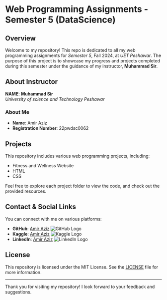 # Web Programming Assignments - Semester 5 (DataScience)

## Overview

Welcome to my repository! This repo is dedicated to all my web programming assignments for *Semester 5*, Fall 2024, at *UET Peshawar*. The purpose of this project is to showcase my progress and projects completed during this semester under the guidance of my instructor, **Muhammad Sir**.

## About Instructor
**NAME**: **Muhammad Sir**<br>
*University of science and Technology Peshawar*
### About Me

- **Name**: Amir Aziz
- **Registration Number**: 22pwdsc0062

## Projects

This repository includes various web programming projects, including:

- Fitness and Wellness Website
- HTML
- CSS

Feel free to explore each project folder to view the code, and check out the provided resources.

## Contact & Social Links

You can connect with me on various platforms:

- **GitHub**: [Amir Aziz](https://github.com/AmirAziz1221) ![GitHub Logo](https://github.com/favicon.ico)
- **Kaggle**: [Amir Aziz](https://www.kaggle.com/amirazizdatascience) ![Kaggle Logo](https://www.kaggle.com/favicon.ico)
- **LinkedIn**: [Amir Aziz](https://www.linkedin.com/in/amir-aziz-2868aa266?utm_source=share&utm_campaign=share_via&utm_content=profile&utm_medium=android_app) ![LinkedIn Logo](https://www.linkedin.com/favicon.ico)

## License

This repository is licensed under the MIT License. See the [LICENSE](LICENSE) file for more information.

---

Thank you for visiting my repository! I look forward to your feedback and suggestions.
